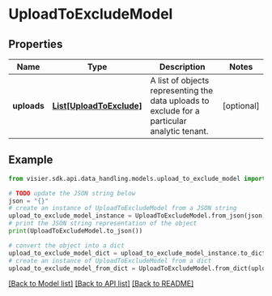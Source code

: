 # UploadToExcludeModel


## Properties

Name | Type | Description | Notes
------------ | ------------- | ------------- | -------------
**uploads** | [**List[UploadToExclude]**](UploadToExclude.md) | A list of objects representing the data uploads to exclude for a particular analytic tenant. | [optional] 

## Example

```python
from visier.sdk.api.data_handling.models.upload_to_exclude_model import UploadToExcludeModel

# TODO update the JSON string below
json = "{}"
# create an instance of UploadToExcludeModel from a JSON string
upload_to_exclude_model_instance = UploadToExcludeModel.from_json(json)
# print the JSON string representation of the object
print(UploadToExcludeModel.to_json())

# convert the object into a dict
upload_to_exclude_model_dict = upload_to_exclude_model_instance.to_dict()
# create an instance of UploadToExcludeModel from a dict
upload_to_exclude_model_from_dict = UploadToExcludeModel.from_dict(upload_to_exclude_model_dict)
```
[[Back to Model list]](../README.md#documentation-for-models) [[Back to API list]](../README.md#documentation-for-api-endpoints) [[Back to README]](../README.md)


